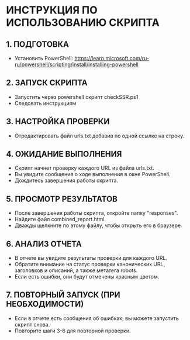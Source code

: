 # ИНСТРУКЦИЯ ПО ИСПОЛЬЗОВАНИЮ СКРИПТА

## 1. ПОДГОТОВКА

- Установить PowerShell: https://learn.microsoft.com/ru-ru/powershell/scripting/install/installing-powershell

## 2. ЗАПУСК СКРИПТА

- Запустить через powershell скрипт checkSSR.ps1
- Следовать инструкциям

## 3. НАСТРОЙКА ПРОВЕРКИ

- Отредактировать файл urls.txt добавив по одной ссылке на строку.

## 4. ОЖИДАНИЕ ВЫПОЛНЕНИЯ

- Скрипт начнет проверку каждого URL из файла urls.txt.
- Вы увидите сообщения о ходе выполнения в окне PowerShell.
- Дождитесь завершения работы скрипта.

## 5. ПРОСМОТР РЕЗУЛЬТАТОВ

- После завершения работы скрипта, откройте папку "responses".
- Найдите файл combined_report.html.
- Дважды щелкните по этому файлу, чтобы открыть его в браузере.

## 6. АНАЛИЗ ОТЧЕТА

- В отчете вы увидите результаты проверки для каждого URL.
- Обратите внимание на статус проверки канонических URL, заголовков и описаний, а также метатега robots.
- Если есть ошибки, они будут отмечены красным цветом.

## 7. ПОВТОРНЫЙ ЗАПУСК (ПРИ НЕОБХОДИМОСТИ)

- Если в отчете есть сообщения об ошибках, вы можете запустить скрипт снова.
- Повторите шаги 3-6 для повторной проверки.
